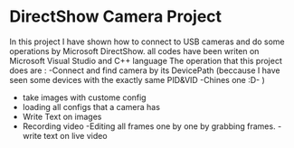 # DirectShow Camera Project
 In this project I have shown how to connect to USB cameras and do some operations by Microsoft DirectShow.
 all codes have been writen on Microsoft Visual Studio and C++ language 
 The operation that this project does are :
  -Connect and find camera by its DevicePath (beccause I have seen some devices with the exactly same PID&VID -Chines one :D- )
  - take images with custome config
   - loading all configs that a camera has
  - Write Text on images
  - Recording video
   -Editing all frames one by one by grabbing frames.
    -write text on live video 
